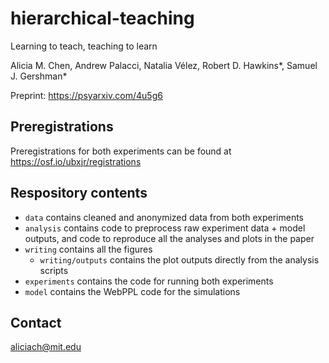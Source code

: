 # hierarchical-teaching

Learning to teach, teaching to learn

Alicia M. Chen, Andrew Palacci, Natalia Vélez, Robert D. Hawkins*, Samuel J. Gershman*

Preprint: https://psyarxiv.com/4u5g6

## Preregistrations

Preregistrations for both experiments can be found at https://osf.io/ubxjr/registrations

## Respository contents

- `data` contains cleaned and anonymized data from both experiments
- `analysis` contains code to preprocess raw experiment data + model outputs, and code to reproduce all the analyses and plots in the paper
- `writing` contains all the figures
    - `writing/outputs` contains the plot outputs directly from the analysis scripts
- `experiments` contains the code for running both experiments
- `model` contains the WebPPL code for the simulations

## Contact

aliciach@mit.edu